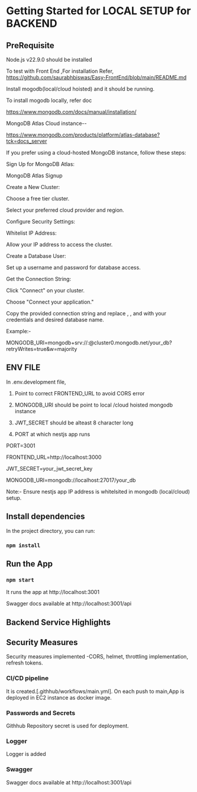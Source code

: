 


# Getting Started for LOCAL  SETUP for BACKEND 

## PreRequisite

Node.js v22.9.0 should be installed

To test with Front End ,For installation Refer, https://github.com/saurabhbiswas/Easy-FrontEnd/blob/main/README.md



Install mogodb(local/cloud hoisted) and it should be running.



To install mogodb locally, refer  doc

https://www.mongodb.com/docs/manual/installation/

MongoDB Atlas Cloud instance--

https://www.mongodb.com/products/platform/atlas-database?tck=docs_server

If you prefer using a cloud-hosted MongoDB instance, follow these steps:

Sign Up for MongoDB Atlas:

MongoDB Atlas Signup

Create a New Cluster:

Choose a free tier cluster.

Select your preferred cloud provider and region.

Configure Security Settings:

Whitelist IP Address:

Allow your IP address to access the cluster.

Create a Database User:

Set up a username and password for database access.

Get the Connection String:

Click "Connect" on your cluster.

Choose "Connect your application."

Copy the provided connection string and replace <username>, <password>, and <dbname> with your credentials and desired database name.

Example:-

MONGODB_URI=mongodb+srv://<username>:<password>@cluster0.mongodb.net/your_db?retryWrites=true&w=majority



## ENV FILE 

In .env.development file,

1) Point to correct FRONTEND_URL to avoid CORS error

2) MONGODB_URI should be point to local /cloud hoisted mongodb instance

3) JWT_SECRET should be alteast 8 character long

4) PORT at which nestjs app runs



PORT=3001

FRONTEND_URL=http://localhost:3000

JWT_SECRET=your_jwt_secret_key

MONGODB_URI=mongodb://localhost:27017/your_db

Note:- Ensure nestjs app IP address is whitelsited in mongodb (local/cloud) setup.

## Install dependencies

In the project directory, you can run:

### `npm install`


## Run the App

### `npm start`

It runs the app at  http://localhost:3001

Swagger docs available at http://localhost:3001/api






## Backend Service Highlights

## Security Measures

Security measures implemented -CORS, helmet, throttling implementation, refresh tokens.

### CI/CD pipeline 

It is created.[.githhub/workflows/main.yml].
On each push to main,App is deployed in EC2 instance as docker image.

### Passwords and Secrets

Githhub Repository secret is used for deployment.

### Logger

Logger is added 

### Swagger
Swagger docs available at http://localhost:3001/api

